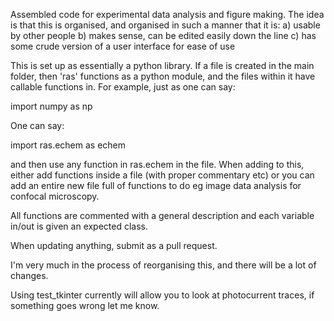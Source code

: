 Assembled code for experimental data analysis and figure making. The idea is that this is organised, and organised in such a manner that it is: a) usable by other people b) makes sense, can be edited easily down the line c) has some crude version of a user interface for ease of use

This is set up as essentially a python library. If a file is created in the main folder, then 'ras' functions as a python module, and the files within it have callable functions in. For example, just as one can say:

import numpy as np

One can say:

import ras.echem as echem

and then use any function in ras.echem in the file. When adding to this, either add functions inside a file (with proper commentary etc) or you can add an entire new file full of functions to do eg image data analysis for confocal microscopy.

All functions are commented with a general description and each variable in/out is given an expected class.

When updating anything, submit as a pull request.

I'm very much in the process of reorganising this, and there will be a lot of changes. 

Using test_tkinter currently will allow you to look at photocurrent traces, if something goes wrong let me know.
